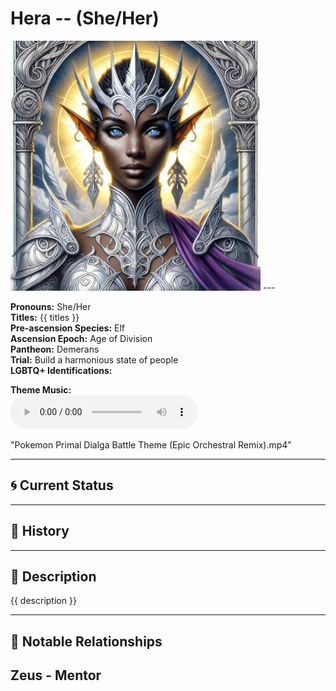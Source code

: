# Hera  --  (She/Her)

<!-- Optional  -->
<img src="Hera.jpg" alt="Hera" style="width:400px;"/>
---

**Pronouns:** She/Her  
**Titles:** {{ titles }}  
**Pre-ascension Species:** Elf  
**Ascension Epoch:** Age of Division  
**Pantheon:** Demerans  
**Trial:** Build a harmonious state of people  
**LGBTQ+ Identifications:**   


**Theme Music:**  
<audio controls>
  <source src="Hera | Pokemon Primal Dialga Battle Theme (Epic Orchestral Remix).mp4" type="audio/mpeg">
  Your browser does not support the audio element.
</audio>

"Pokemon Primal Dialga Battle Theme (Epic Orchestral Remix).mp4"

---

## 🌀 Current Status


---

## 📜 History


---

## 🧠 Description
{{ description }}

---

## 🧩 Notable Relationships
Zeus - Mentor
---
